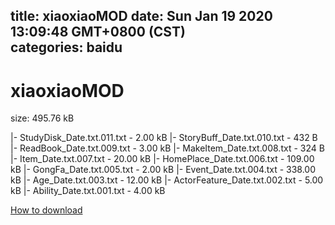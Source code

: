 
title: xiaoxiaoMOD
date: Sun Jan 19 2020 13:09:48 GMT+0800 (CST)    
categories: baidu
---

# xiaoxiaoMOD
size: 495.76 kB
 
 
|- StudyDisk_Date.txt.011.txt - 2.00 kB
|- StoryBuff_Date.txt.010.txt - 432 B
|- ReadBook_Date.txt.009.txt - 3.00 kB
|- MakeItem_Date.txt.008.txt - 324 B
|- Item_Date.txt.007.txt - 20.00 kB
|- HomePlace_Date.txt.006.txt - 109.00 kB
|- GongFa_Date.txt.005.txt - 2.00 kB
|- Event_Date.txt.004.txt - 338.00 kB
|- Age_Date.txt.003.txt - 12.00 kB
|- ActorFeature_Date.txt.002.txt - 5.00 kB
|- Ability_Date.txt.001.txt - 4.00 kB

[How to download](https://bpcam.bemobtrk.com/go/2ceec3aa-1ca2-46d6-b9ff-aaa5c184517c?jno=289)